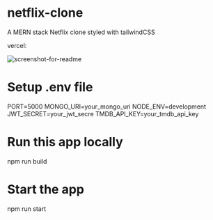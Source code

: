 # netflix-clone
A MERN stack Netflix clone styled with tailwindCSS

vercel: 

![screenshot-for-readme](https://github.com/user-attachments/assets/05d209e7-968c-4cc9-a402-cbc796ddc156)

# Setup .env file
PORT=5000
MONGO_URI=your_mongo_uri
NODE_ENV=development
JWT_SECRET=your_jwt_secre
TMDB_API_KEY=your_tmdb_api_key

# Run this app locally
npm run build
# Start the app
npm run start
